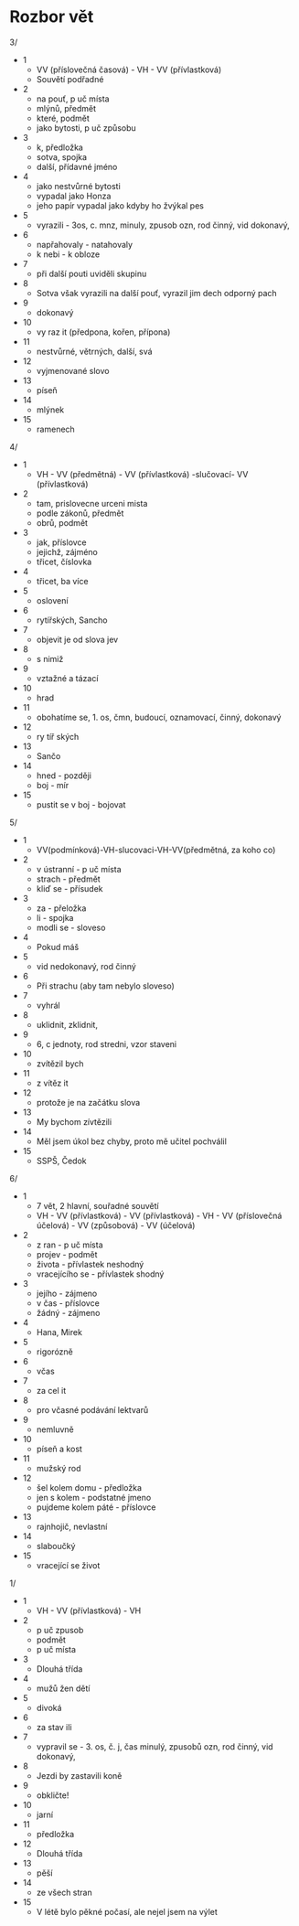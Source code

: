 # Rozbor vět

3/

- 1
  - VV (příslovečná časová) - VH - VV (přívlastková)
  - Souvětí podřadné
- 2
  - na pouť, p uč místa
  - mlýnů, předmět
  - které, podmět
  - jako bytosti, p uč způsobu
- 3
  - k, předložka
  - sotva, spojka
  - další, přídavné jméno
- 4
  - jako nestvůrné bytosti
  - vypadal jako Honza
  - jeho papír vypadal jako kdyby ho žvýkal pes
- 5
  - vyrazili - 3os, c. mnz, minuly, zpusob ozn, rod činný, vid dokonavý,
- 6
  - napřahovaly - natahovaly
  - k nebi - k obloze
- 7
  - při další pouti uviděli skupinu
- 8
  - Sotva však vyrazili na další pouť, vyrazil jim dech odporný pach
- 9
  - dokonavý
- 10
  - vy raz it (předpona, kořen, přípona)
- 11
  - nestvůrné, větrných, další, svá
- 12
  - vyjmenované slovo
- 13
  - píseň
- 14
  - mlýnek
- 15
  - ramenech

4/

- 1
  - VH - VV (předmětná) - VV (přívlastková) -slučovací- VV (přívlastková)
- 2
  - tam, prislovecne urceni mista
  - podle zákonů, předmět
  - obrů, podmět
- 3
  - jak, příslovce
  - jejichž, zájméno
  - třicet, číslovka
- 4
  - třicet, ba více
- 5
  - oslovení
- 6
  - rytířských, Sancho
- 7
  - objevit je od slova jev
- 8
  - s nimiž
- 9
  - vztažné a tázací
- 10
  - hrad
- 11
  - obohatíme se, 1. os, čmn, budoucí, oznamovací, činný, dokonavý
- 12
  - ry tíř ských
- 13
  - Sančo
- 14
  - hned - později
  - boj - mír
- 15
  - pustit se v boj - bojovat

5/

- 1
  - VV(podmínková)-VH-slucovaci-VH-VV(předmětná, za koho co)
- 2
  - v ústranní - p uč místa
  - strach - předmět
  - kliď se - přísudek
- 3
  - za - přeložka
  - li - spojka
  - modli se - sloveso
- 4
  - Pokud máš
- 5
  - vid nedokonavý, rod činný
- 6
  - Při strachu (aby tam nebylo sloveso)
- 7
  - vyhrál
- 8
  - uklidnit, zklidnit,
- 9
  - 6, c jednoty, rod stredni, vzor staveni
- 10
  - zvítězil bych
- 11
  - z vítěz it
- 12
  - protože je na začátku slova
- 13
  - My bychom zívtězili
- 14
  - Měl jsem úkol bez chyby, proto mě učitel pochválil
- 15
  - SSPŠ, Čedok

6/

- 1
  - 7 vět, 2 hlavní, souřadné souvětí
  - VH - VV (přívlastková) - VV (přívlastková) - VH - VV (příslovečná účelová) - VV (způsobová) - VV (účelová)
- 2
  - z ran - p uč místa
  - projev - podmět
  - života - přívlastek neshodný
  - vracejícího se - přívlastek shodný
- 3
  - jejího - zájmeno
  - v čas - příslovce
  - žádný - zájmeno
- 4
  - Hana, Mirek
- 5
  - rigorózně
- 6
  - včas
- 7
  - za cel it
- 8
  - pro včasné podávání lektvarů
- 9
  - nemluvně
- 10
  - píseň a kost
- 11
  - mužský rod
- 12
  - šel kolem domu - předložka
  - jen s kolem - podstatné jmeno
  - pujdeme kolem páté - příslovce
- 13
  - rajnhojič, nevlastní
- 14
  - slaboučký
- 15
  - vracející se život

1/

- 1
  - VH - VV (přívlastková) - VH
- 2
  - p uč zpusob
  - podmět
  - p uč místa
- 3
  - Dlouhá třída
- 4
  - mužů žen dětí
- 5
  - divoká
- 6
  - za stav ili
- 7
  - vypravil se - 3. os, č. j, čas minulý, zpusobů ozn, rod činný, vid dokonavý,
- 8
  - Jezdi by zastavili koně
- 9
  - obkličte!
- 10
  - jarní
- 11
  - předložka
- 12
  - Dlouhá třída
- 13
  - pěší
- 14
  - ze všech stran
- 15
  - V létě bylo pěkné počasí, ale nejel jsem na výlet